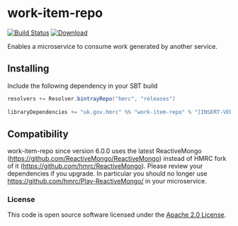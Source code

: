 
# work-item-repo

[![Build Status](https://travis-ci.org/hmrc/work-item-repo.svg?branch=master)](https://travis-ci.org/hmrc/work-item-repo) [ ![Download](https://api.bintray.com/packages/hmrc/releases/work-item-repo/images/download.svg) ](https://bintray.com/hmrc/releases/work-item-repo/_latestVersion)

Enables a microservice to consume work generated by another service.

## Installing
 
Include the following dependency in your SBT build
 
``` scala
resolvers += Resolver.bintrayRepo("hmrc", "releases")
 
libraryDependencies += "uk.gov.hmrc" %% "work-item-repo" % "[INSERT-VERSION]"
```
## Compatibility
work-item-repo since version 6.0.0 uses the latest ReactiveMongo (https://github.com/ReactiveMongo/ReactiveMongo) instead of HMRC fork of it (https://github.com/hmrc/ReactiveMongo). Please review your dependencies if you upgrade. In particular you should no longer use https://github.com/hmrc/Play-ReactiveMongo/ in your microservice. 

### License

This code is open source software licensed under the [Apache 2.0 License]("http://www.apache.org/licenses/LICENSE-2.0.html").
   
